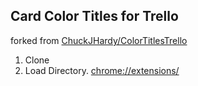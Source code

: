 ## Card Color Titles for Trello

forked from [ChuckJHardy/ColorTitlesTrello](https://github.com/ChuckJHardy/ColorTitlesTrello)

1. Clone
2. Load Directory. [chrome://extensions/](chrome://extensions/)
